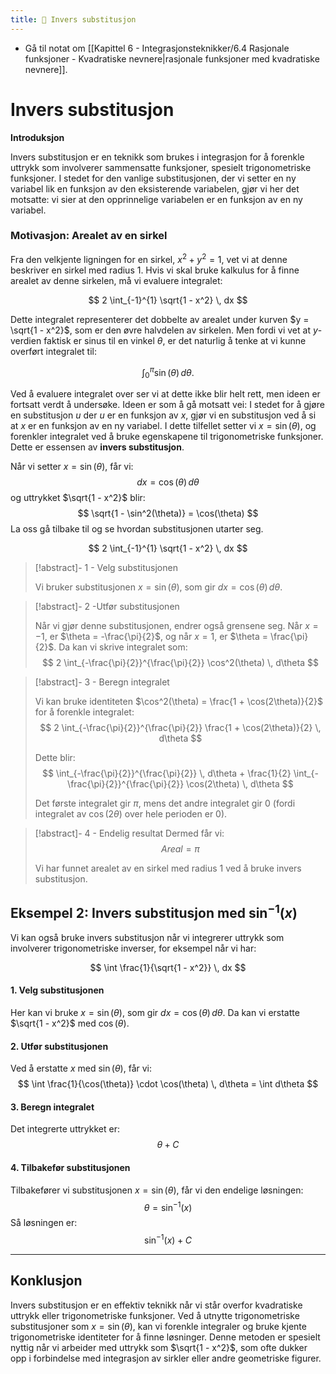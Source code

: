 ```yaml
---
title: 📄 Invers substitusjon
---
```

- Gå til notat om [[Kapittel 6 - Integrasjonsteknikker/6.4 Rasjonale funksjoner - Kvadratiske nevnere|rasjonale funksjoner med kvadratiske nevnere]].

# Invers substitusjon

**Introduksjon**

Invers substitusjon er en teknikk som brukes i integrasjon for å forenkle uttrykk som involverer sammensatte funksjoner, spesielt trigonometriske funksjoner. I stedet for den vanlige substitusjonen, der vi setter en ny variabel lik en funksjon av den eksisterende variabelen, gjør vi her det motsatte: vi sier at den opprinnelige variabelen er en funksjon av en ny variabel.

### Motivasjon: Arealet av en sirkel

Fra den velkjente ligningen for en sirkel, $x^2 + y^2 = 1$, vet vi at denne beskriver en sirkel med radius 1. Hvis vi skal bruke kalkulus for å finne arealet av denne sirkelen, må vi evaluere integralet:

$$
2 \int_{-1}^{1} \sqrt{1 - x^2} \, dx
$$

Dette integralet representerer det dobbelte av arealet under kurven $y = \sqrt{1 - x^2}$, som er den øvre halvdelen av sirkelen. Men fordi vi vet at $y$-verdien faktisk er sinus til en vinkel $\theta$, er det naturlig å tenke at vi kunne overført integralet til:

$$
\int_0^\pi \sin(\theta) \, d\theta.
$$

Ved å evaluere integralet over ser vi at dette ikke blir helt rett, men ideen er fortsatt verdt å undersøke. Ideen er som å gå motsatt vei: I stedet for å gjøre en substitusjon $u$ der $u$ er en funksjon av  $x$, gjør vi en substitusjon ved å si at $x$ er en funksjon av en ny variabel. I dette tilfellet setter vi $x = \sin(\theta)$, og forenkler integralet ved å bruke egenskapene til trigonometriske funksjoner. Dette er essensen av **invers substitusjon**.

Når vi setter $x = \sin(\theta)$, får vi:
$$
dx = \cos(\theta) \, d\theta
$$
og uttrykket $\sqrt{1 - x^2}$ blir:
$$
\sqrt{1 - \sin^2(\theta)} = \cos(\theta)
$$
La oss gå tilbake til og se hvordan substitusjonen utarter seg.

$$
2 \int_{-1}^{1} \sqrt{1 - x^2} \, dx
$$

> [!abstract]- 1 - Velg substitusjonen
> 
> Vi bruker substitusjonen $x = \sin(\theta)$, som gir $dx = \cos(\theta) \, d\theta$.

> [!abstract]- 2 -Utfør substitusjonen
> 
> Når vi gjør denne substitusjonen, endrer også grensene seg. Når $x = -1$, er $\theta = -\frac{\pi}{2}$, og når $x = 1$, er $\theta = \frac{\pi}{2}$. Da kan vi skrive integralet som:
> $$
> 2 \int_{-\frac{\pi}{2}}^{\frac{\pi}{2}} \cos^2(\theta) \, d\theta
> $$

> [!abstract]- 3 - Beregn integralet
> 
> Vi kan bruke identiteten $\cos^2(\theta) = \frac{1 + \cos(2\theta)}{2}$ for å forenkle integralet:
> $$
> 2 \int_{-\frac{\pi}{2}}^{\frac{\pi}{2}} \frac{1 + \cos(2\theta)}{2} \, d\theta
> $$
> 
> Dette blir:
> $$
> \int_{-\frac{\pi}{2}}^{\frac{\pi}{2}} \, d\theta + \frac{1}{2} \int_{-\frac{\pi}{2}}^{\frac{\pi}{2}} \cos(2\theta) \, d\theta
> $$
> 
> Det første integralet gir $\pi$, mens det andre integralet gir 0 (fordi integralet av $\cos(2\theta)$ over hele perioden er 0).
> 

> [!abstract]- 4 - Endelig resultat
> Dermed får vi:
> $$
> Areal = \pi
> $$
> 
> Vi har funnet arealet av en sirkel med radius 1 ved å bruke invers substitusjon.


## Eksempel 2: Invers substitusjon med $\sin^{-1}(x)$

Vi kan også bruke invers substitusjon når vi integrerer uttrykk som involverer trigonometriske inverser, for eksempel når vi har:

$$
\int \frac{1}{\sqrt{1 - x^2}} \, dx
$$

#### 1. Velg substitusjonen

Her kan vi bruke $x = \sin(\theta)$, som gir $dx = \cos(\theta) \, d\theta$. Da kan vi erstatte $\sqrt{1 - x^2}$ med $\cos(\theta)$.

#### 2. Utfør substitusjonen

Ved å erstatte $x$ med $\sin(\theta)$, får vi:
$$
\int \frac{1}{\cos(\theta)} \cdot \cos(\theta) \, d\theta = \int d\theta
$$

#### 3. Beregn integralet

Det integrerte uttrykket er:
$$
\theta + C
$$

#### 4. Tilbakefør substitusjonen

Tilbakefører vi substitusjonen $x = \sin(\theta)$, får vi den endelige løsningen:
$$
\theta = \sin^{-1}(x)
$$
Så løsningen er:
$$
\sin^{-1}(x) + C
$$

---

## Konklusjon

Invers substitusjon er en effektiv teknikk når vi står overfor kvadratiske uttrykk eller trigonometriske funksjoner. Ved å utnytte trigonometriske substitusjoner som $x = \sin(\theta)$, kan vi forenkle integraler og bruke kjente trigonometriske identiteter for å finne løsninger. Denne metoden er spesielt nyttig når vi arbeider med uttrykk som $\sqrt{1 - x^2}$, som ofte dukker opp i forbindelse med integrasjon av sirkler eller andre geometriske figurer.

